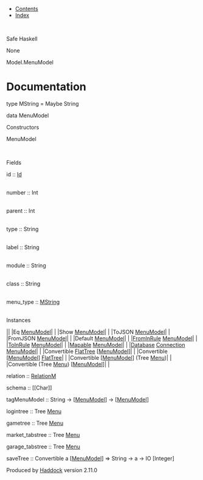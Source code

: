 -   [Contents](index.html)
-   [Index](doc-index.html)

 

Safe Haskell

None

Model.MenuModel

Documentation
=============

type MString = Maybe String

data MenuModel

Constructors

MenuModel

 

Fields

id :: [Id](Model-General.html#t:Id)  
 

number :: Int  
 

parent :: Int  
 

type :: String  
 

label :: String  
 

module :: String  
 

class :: String  
 

menu\_type :: [MString](Model-MenuModel.html#t:MString)  
 

Instances

||
|Eq [MenuModel](Model-MenuModel.html#t:MenuModel)| |
|Show [MenuModel](Model-MenuModel.html#t:MenuModel)| |
|ToJSON [MenuModel](Model-MenuModel.html#t:MenuModel)| |
|FromJSON [MenuModel](Model-MenuModel.html#t:MenuModel)| |
|Default [MenuModel](Model-MenuModel.html#t:MenuModel)| |
|[FromInRule](Data-InRules.html#t:FromInRule) [MenuModel](Model-MenuModel.html#t:MenuModel)| |
|[ToInRule](Data-InRules.html#t:ToInRule) [MenuModel](Model-MenuModel.html#t:MenuModel)| |
|[Mapable](Model-General.html#t:Mapable) [MenuModel](Model-MenuModel.html#t:MenuModel)| |
|[Database](Model-General.html#t:Database) [Connection](Data-SqlTransaction.html#t:Connection) [MenuModel](Model-MenuModel.html#t:MenuModel)| |
|Convertible [FlatTree](Data-MenuTree.html#t:FlatTree) [[MenuModel](Model-MenuModel.html#t:MenuModel)]| |
|Convertible [[MenuModel](Model-MenuModel.html#t:MenuModel)] [FlatTree](Data-MenuTree.html#t:FlatTree)| |
|Convertible [[MenuModel](Model-MenuModel.html#t:MenuModel)] (Tree [Menu](Data-MenuTree.html#t:Menu))| |
|Convertible (Tree [Menu](Data-MenuTree.html#t:Menu)) [[MenuModel](Model-MenuModel.html#t:MenuModel)]| |

relation :: [RelationM](Data-Relation.html#t:RelationM)

schema :: [[Char]]

tagMenuModel :: String -\> [[MenuModel](Model-MenuModel.html#t:MenuModel)] -\> [[MenuModel](Model-MenuModel.html#t:MenuModel)]

logintree :: Tree [Menu](Data-MenuTree.html#t:Menu)

gametree :: Tree [Menu](Data-MenuTree.html#t:Menu)

market\_tabstree :: Tree [Menu](Data-MenuTree.html#t:Menu)

garage\_tabstree :: Tree [Menu](Data-MenuTree.html#t:Menu)

saveTree :: Convertible a [[MenuModel](Model-MenuModel.html#t:MenuModel)] =\> String -\> a -\> IO [Integer]

Produced by [Haddock](http://www.haskell.org/haddock/) version 2.11.0
